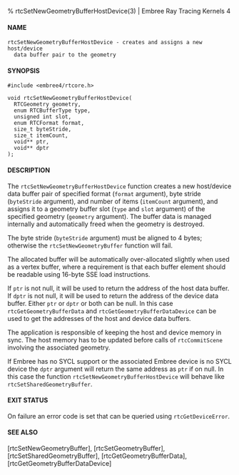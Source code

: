 % rtcSetNewGeometryBufferHostDevice(3) | Embree Ray Tracing Kernels 4

#### NAME

    rtcSetNewGeometryBufferHostDevice - creates and assigns a new host/device
      data buffer pair to the geometry

#### SYNOPSIS

    #include <embree4/rtcore.h>

    void rtcSetNewGeometryBufferHostDevice(
      RTCGeometry geometry,
      enum RTCBufferType type,
      unsigned int slot,
      enum RTCFormat format,
      size_t byteStride,
      size_t itemCount,
      void** ptr,
      void** dptr
    );

#### DESCRIPTION

The `rtcSetNewGeometryBufferHostDevice` function creates a new host/device data buffer pair of
specified format (`format` argument), byte stride (`byteStride`
argument), and number of items (`itemCount` argument), and assigns it
to a geometry buffer slot (`type` and `slot` argument) of the
specified geometry (`geometry` argument). The buffer data is managed
internally and automatically freed when the geometry is destroyed.

The byte stride (`byteStride` argument) must be aligned to 4 bytes;
otherwise the `rtcSetNewGeometryBuffer` function will fail.

The allocated buffer will be automatically over-allocated slightly
when used as a vertex buffer, where a requirement is that each buffer
element should be readable using 16-byte SSE load instructions.

If `ptr` is not null, it will be used to return the address of the
host data buffer. If `dptr` is not null, it will be used to return
the address of the device data buffer. Either `ptr` or `dptr` or both
can be null. In this case `rtcGetGeometryBufferData` and
`rtcGetGeometryBufferDataDevice` can be used to get the addresses of the
host and device data buffers.

The application is responsible of keeping the host and device memory
in sync. The host memory has to be updated before calls of
`rtcCommitScene` involving the associated geometry.

If Embree has no SYCL support or the associated Embree device is no
SYCL device the `dptr` argument will return the same address as `ptr` if on null.
In this case the function `rtcSetNewGeometryBufferHostDevice` will behave like
`rtcSetSharedGeometryBuffer`.

#### EXIT STATUS

On failure an error code is set that can be queried using
`rtcGetDeviceError`.

#### SEE ALSO
[rtcSetNewGeometryBuffer], [rtcSetGeometryBuffer], [rtcSetSharedGeometryBuffer],
[rtcGetGeometryBufferData], [rtcGetGeometryBufferDataDevice]
